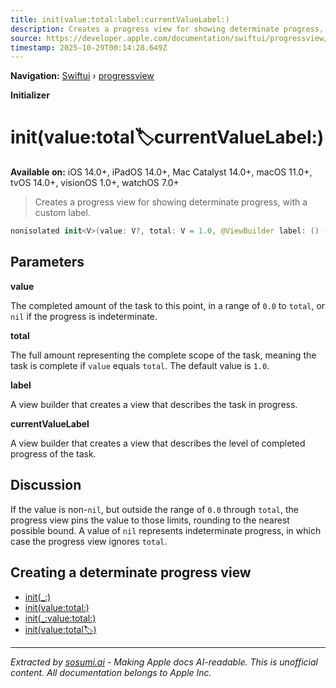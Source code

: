 ```yaml
---
title: init(value:total:label:currentValueLabel:)
description: Creates a progress view for showing determinate progress, with a custom label.
source: https://developer.apple.com/documentation/swiftui/progressview/init(value:total:label:currentvaluelabel:)
timestamp: 2025-10-29T00:14:28.649Z
---
```


**Navigation:** [Swiftui](/documentation/swiftui) › [progressview](/documentation/swiftui/progressview)

**Initializer**

# init(value:total:label:currentValueLabel:)

**Available on:** iOS 14.0+, iPadOS 14.0+, Mac Catalyst 14.0+, macOS 11.0+, tvOS 14.0+, visionOS 1.0+, watchOS 7.0+

> Creates a progress view for showing determinate progress, with a custom label.

```swift
nonisolated init<V>(value: V?, total: V = 1.0, @ViewBuilder label: () -> Label, @ViewBuilder currentValueLabel: () -> CurrentValueLabel) where V : BinaryFloatingPoint
```

## Parameters

**value**

The completed amount of the task to this point, in a range of `0.0` to `total`, or `nil` if the progress is indeterminate.



**total**

The full amount representing the complete scope of the task, meaning the task is complete if `value` equals `total`. The default value is `1.0`.



**label**

A view builder that creates a view that describes the task in progress.



**currentValueLabel**

A view builder that creates a view that describes the level of completed progress of the task.



## Discussion

If the value is non-`nil`, but outside the range of `0.0` through `total`, the progress view pins the value to those limits, rounding to the nearest possible bound. A value of `nil` represents indeterminate progress, in which case the progress view ignores `total`.

## Creating a determinate progress view

- [init(_:)](/documentation/swiftui/progressview/init(_:)-l5vj)
- [init(value:total:)](/documentation/swiftui/progressview/init(value:total:))
- [init(_:value:total:)](/documentation/swiftui/progressview/init(_:value:total:))
- [init(value:total:label:)](/documentation/swiftui/progressview/init(value:total:label:))

---

*Extracted by [sosumi.ai](https://sosumi.ai) - Making Apple docs AI-readable.*
*This is unofficial content. All documentation belongs to Apple Inc.*
